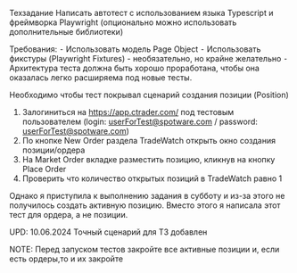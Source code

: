 Техзадание
Написать автотест с использованием языка Typescript и фреймворка Playwright (опционально можно использовать дополнительные библиотеки)

Требования:
⁃ Использовать модель Page Object
⁃ Использовать фикстуры (Playwright Fixtures) - необязательно, но крайне желательно
⁃ Архитектура теста должна быть хорошо проработана, чтобы она оказалась легко расширяема под новые тесты.

Необходимо чтобы тест покрывал сценарий создания позиции (Position)

1.  Залогиниться на https://app.ctrader.com/ под тестовым пользователем (login: userForTest@spotware.com / password: userForTest@spotware.com)
2.  По кнопке New Order раздела TradeWatch открыть окно создания позиции/ордера
3.  На Market Order вкладке разместить позицию, кликнув на кнопку Place Order
4.  Проверить что количество открытых позиций в TradeWatch равно 1

Однако я приступила к выполнению задания в субботу и из-за этого не получилось создать активную позицию.
Вместо этого я написала этот тест для ордера, а не позиции.

UPD: 10.06.2024
Точный сценарий для ТЗ добавлен

NOTE: Перед запуском тестов закройте все активные позиции и, если есть ордеры,то и их закройте
